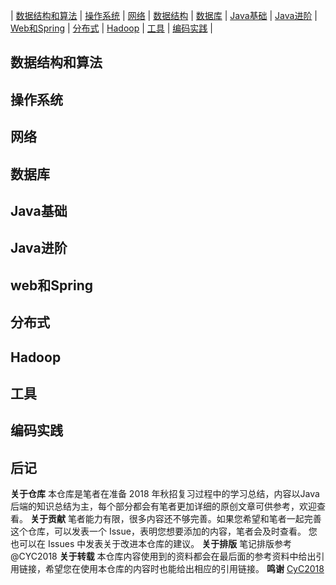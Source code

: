 | [数据结构和算法](#算法) | [操作系统](#操作系统) | [网络](#网络) | [数据结构](#数据结构) | [数据库](#数据库) | [Java基础](#Java基础) | [Java进阶](#Java进阶) | [Web和Spring](#Web和Spring) | [分布式](#分布式) | [Hadoop](#Hadoop) | [工具](#工具) | [编码实践](#编码实践) |
</br>
## 数据结构和算法
## 操作系统
## 网络
## 数据库
## Java基础
## Java进阶
## web和Spring
## 分布式
## Hadoop
## 工具
## 编码实践

## 后记
**关于仓库**
本仓库是笔者在准备 2018 年秋招复习过程中的学习总结，内容以Java后端的知识总结为主，每个部分都会有笔者更加详细的原创文章可供参考，欢迎查看。 
**关于贡献**
笔者能力有限，很多内容还不够完善。如果您希望和笔者一起完善这个仓库，可以发表一个 Issue，表明您想要添加的内容，笔者会及时查看。
您也可以在 Issues 中发表关于改进本仓库的建议。
**关于排版**
笔记排版参考@CYC2018
**关于转载**
本仓库内容使用到的资料都会在最后面的参考资料中给出引用链接，希望您在使用本仓库的内容时也能给出相应的引用链接。
**鸣谢**
[CyC2018](https://github.com/CyC2018)

